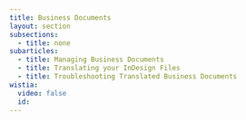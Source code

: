 ```yaml
---
title: Business Documents
layout: section
subsections:
  - title: none
subarticles:
  - title: Managing Business Documents
  - title: Translating your InDesign Files
  - title: Troubleshooting Translated Business Documents
wistia:
  video: false
  id:
---
```



